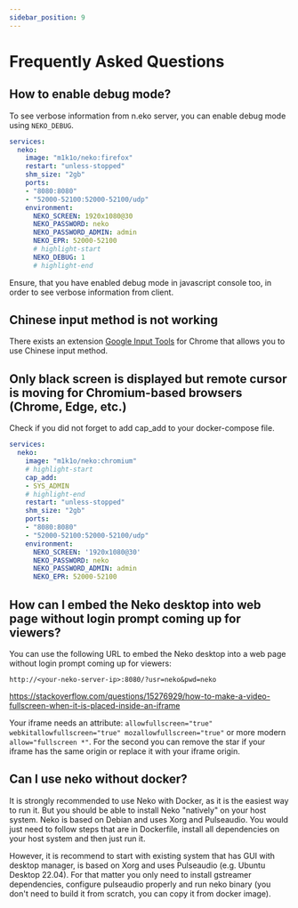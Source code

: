 ```yaml
---
sidebar_position: 9
---
```


# Frequently Asked Questions

## How to enable debug mode?

To see verbose information from n.eko server, you can enable debug mode using `NEKO_DEBUG`.

```yaml title="docker-compose.yml"
services:
  neko:
    image: "m1k1o/neko:firefox"
    restart: "unless-stopped"
    shm_size: "2gb"
    ports:
    - "8080:8080"
    - "52000-52100:52000-52100/udp"
    environment:
      NEKO_SCREEN: 1920x1080@30
      NEKO_PASSWORD: neko
      NEKO_PASSWORD_ADMIN: admin
      NEKO_EPR: 52000-52100
      # highlight-start
      NEKO_DEBUG: 1
      # highlight-end
```

Ensure, that you have enabled debug mode in javascript console too, in order to see verbose information from client.

## Chinese input method is not working

There exists an extension [Google Input Tools](https://chrome.google.com/webstore/detail/mclkkofklkfljcocdinagocijmpgbhab) for Chrome that allows you to use Chinese input method.

## Only black screen is displayed but remote cursor is moving for Chromium-based browsers (Chrome, Edge, etc.)

Check if you did not forget to add cap_add to your docker-compose file.

```yaml title="docker-compose.yml"
services:
  neko:
    image: "m1k1o/neko:chromium"
    # highlight-start
    cap_add:
    - SYS_ADMIN
    # highlight-end
    restart: "unless-stopped"
    shm_size: "2gb"
    ports:
    - "8080:8080"
    - "52000-52100:52000-52100/udp"
    environment:
      NEKO_SCREEN: '1920x1080@30'
      NEKO_PASSWORD: neko
      NEKO_PASSWORD_ADMIN: admin
      NEKO_EPR: 52000-52100
```

## How can I embed the Neko desktop into web page without login prompt coming up for viewers?

You can use the following URL to embed the Neko desktop into a web page without login prompt coming up for viewers:

```
http://<your-neko-server-ip>:8080/?usr=neko&pwd=neko
```

https://stackoverflow.com/questions/15276929/how-to-make-a-video-fullscreen-when-it-is-placed-inside-an-iframe

Your iframe needs an attribute: `allowfullscreen="true" webkitallowfullscreen="true" mozallowfullscreen="true"` or more modern `allow="fullscreen *"`. For the second you can remove the star if your iframe has the same origin or replace it with your iframe origin.

## Can I use neko without docker?

It is strongly recommended to use Neko with Docker, as it is the easiest way to run it. But you should be able to install Neko "natively" on your host system. Neko is based on Debian and uses Xorg and Pulseaudio. You would just need to follow steps that are in Dockerfile, install all dependencies on your host system and then just run it.

However, it is recommend to start with existing system that has GUI with desktop manager, is based on Xorg and uses Pulseaudio (e.g. Ubuntu Desktop 22.04). For that matter you only need to install gstreamer dependencies, configure pulseaudio properly and run neko binary (you don't need to build it from scratch, you can copy it from docker image).
